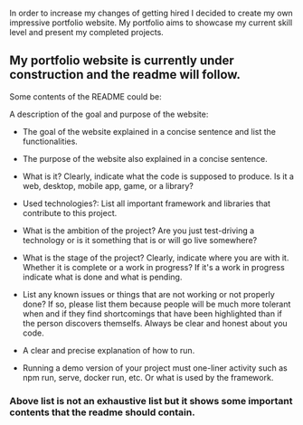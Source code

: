 In order to increase my changes of getting hired I decided to create my own impressive portfolio website. My portfolio aims to showcase my current skill level and present my completed projects.

## My portfolio website is currently under construction and the readme will follow.

Some contents of the README could be:

A description of the goal and purpose of the website:

- The goal of the website explained in a concise sentence and list the functionalities.

- The purpose of the website also explained in a concise sentence.

- What is it? Clearly, indicate what the code is supposed to produce. Is it a web, desktop, mobile app, game, or a library?

- Used technologies?: List all important framework and libraries that contribute to this project.

- What is the ambition of the project? Are you just test-driving a technology or is it something that is or will go live somewhere?

- What is the stage of the project? Clearly, indicate where you are with it. Whether it is complete or a work in progress? If it's a work in progress indicate what is done and what is pending.

- List any known issues or things that are not working or not properly done? If so, please list them because people will be much more tolerant when and if they find shortcomings that have been highlighted than if the person discovers themselfs. Always be clear and honest about you code.

- A clear and precise explanation of how to run.

- Running a demo version of your project must one-liner activity such as npm run, serve, docker run, etc. Or what is used by the framework.

### Above list is not an exhaustive list but it shows some important contents that the readme should contain.
